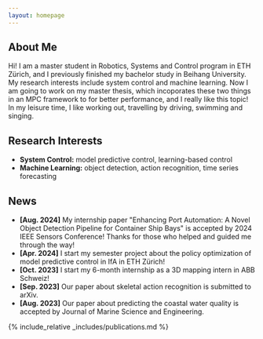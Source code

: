 ```yaml
---
layout: homepage
---
```


## About Me

Hi! I am a master student in Robotics, Systems and Control program in ETH Zürich, and I previously finished my bachelor study in Beihang University. My research interests include system control and machine learning. Now I am going to work on my master thesis, which incoporates these two things in an MPC framework to for better performance, and I really like this topic! In my leisure time, I like working out, travelling by driving, swimming and singing.

## Research Interests

- **System Control:** model predictive control, learning-based control
- **Machine Learning:** object detection, action recognition, time series forecasting

## News

- **[Aug. 2024]** My internship paper "Enhancing Port Automation: A Novel Object Detection Pipeline for Container Ship Bays" is accepted by 2024 IEEE Sensors Conference! Thanks for those who helped and guided me through the way!
- **[Apr. 2024]** I start my semester project about the policy optimization of model predictive control in IfA in ETH Zürich!
- **[Oct. 2023]** I start my 6-month internship as a 3D mapping intern in ABB Schweiz!
- **[Sep. 2023]** Our paper about skeletal action recognition is submitted to arXiv.
- **[Aug. 2023]** Our paper about predicting the coastal water quality is accepted by Journal of Marine Science and Engineering.

{% include_relative _includes/publications.md %}

<!-- {% include_relative _includes/services.md %} -->
